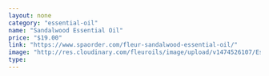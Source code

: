 ```yaml
---
layout: none
category: "essential-oil"
name: "Sandalwood Essential Oil"
price: "$19.00"
link: "https://www.spaorder.com/fleur-sandalwood-essential-oil/"
image: "http://res.cloudinary.com/fleuroils/image/upload/v1474526107/Essential%20Oil/sandalwood.jpg"
type: 
---
```


